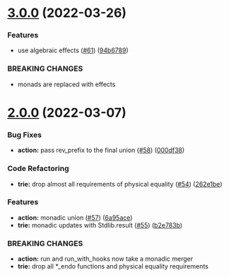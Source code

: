 # [3.0.0](https://github.com/RedPRL/yuujinchou/compare/2.0.0...3.0.0) (2022-03-26)


### Features

* use algebraic effects ([#61](https://github.com/RedPRL/yuujinchou/issues/61)) ([94b6789](https://github.com/RedPRL/yuujinchou/commit/94b67899944581492756fc7d3802e79382b92384))


### BREAKING CHANGES

* monads are replaced with effects



# [2.0.0](https://github.com/RedPRL/yuujinchou/compare/1.0.0...2.0.0) (2022-03-07)


### Bug Fixes

* **action:** pass rev_prefix to the final union ([#58](https://github.com/RedPRL/yuujinchou/issues/58)) ([000df38](https://github.com/RedPRL/yuujinchou/commit/000df384e4cb75773ed25b185f7c2a3f86acfdaa))


### Code Refactoring

* **trie:** drop almost all requirements of physical equality ([#54](https://github.com/RedPRL/yuujinchou/issues/54)) ([262e1be](https://github.com/RedPRL/yuujinchou/commit/262e1be09fed1005e5ddf87cc9f3d7de6810d79c))


### Features

* **action:** monadic union ([#57](https://github.com/RedPRL/yuujinchou/issues/57)) ([6a95ace](https://github.com/RedPRL/yuujinchou/commit/6a95aceed8469cd55a380edd70ebaa2fe5e143ca))
* **trie:** monadic updates with Stdlib.result ([#55](https://github.com/RedPRL/yuujinchou/issues/55)) ([b2e783b](https://github.com/RedPRL/yuujinchou/commit/b2e783ba465865e0479a99ba9430e29b3956cc0d))


### BREAKING CHANGES

* **action:** run and run_with_hooks now take a monadic merger
* **trie:** drop all *_endo functions and physical equality requirements
